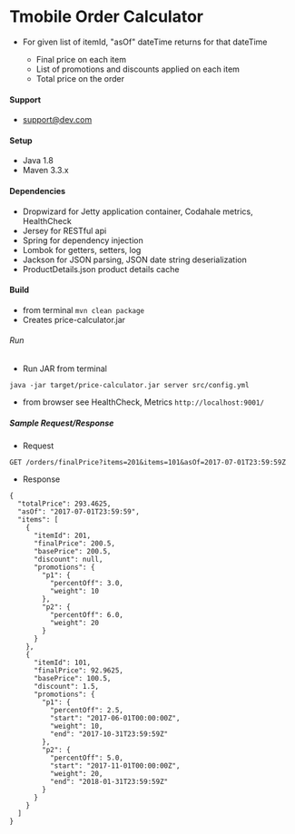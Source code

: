 # Tmobile Order Calculator
- For given list of itemId, "asOf" dateTime returns for that dateTime

    - Final price on each item
    - List of promotions and discounts applied on each item
    - Total price on the order

#### Support
- support@dev.com

#### Setup

 - Java 1.8
 - Maven 3.3.x

#### Dependencies
 - Dropwizard for Jetty application container, Codahale metrics, HealthCheck 
 - Jersey for RESTful api
 - Spring for dependency injection
 - Lombok for getters, setters, log
 - Jackson for JSON parsing, JSON date string deserialization
 - ProductDetails.json product details cache
 
#### Build
 - from terminal ```mvn clean package```
 - Creates price-calculator.jar

###### Run 
- Run JAR from terminal 
```
java -jar target/price-calculator.jar server src/config.yml
``` 
- from browser see HealthCheck, Metrics ```http://localhost:9001/```

##### Sample Request/Response
- Request
```$xslt
GET /orders/finalPrice?items=201&items=101&asOf=2017-07-01T23:59:59Z
```
- Response
```$xslt
{
  "totalPrice": 293.4625,
  "asOf": "2017-07-01T23:59:59",
  "items": [
    {
      "itemId": 201,
      "finalPrice": 200.5,
      "basePrice": 200.5,
      "discount": null,
      "promotions": {
        "p1": {
          "percentOff": 3.0,
          "weight": 10
        },
        "p2": {
          "percentOff": 6.0,
          "weight": 20
        }
      }
    },
    {
      "itemId": 101,
      "finalPrice": 92.9625,
      "basePrice": 100.5,
      "discount": 1.5,
      "promotions": {
        "p1": {
          "percentOff": 2.5,
          "start": "2017-06-01T00:00:00Z",
          "weight": 10,
          "end": "2017-10-31T23:59:59Z"
        },
        "p2": {
          "percentOff": 5.0,
          "start": "2017-11-01T00:00:00Z",
          "weight": 20,
          "end": "2018-01-31T23:59:59Z"
        }
      }
    }
  ]
}
```


